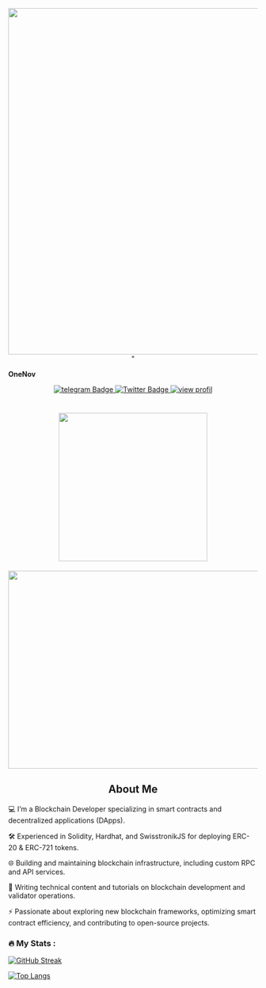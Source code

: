 <div id="header" align="center">
    <img src="https://i.postimg.cc/4NDNR2wT/Picsart-25-03-19-20-24-03-517.png" width="700" height="700"/>"
</div>

**OneNov**

<div id="badges" align="center">
  <a href="https://t.me/OneNov02">
    <img src="https://img.shields.io/badge/telegram-blue?style=for-the-badge&logo=linkedin&logoColor=white" alt="telegram Badge"/>
  </a>
  <a href="https://x.com/Surya021292">
    <img src="https://img.shields.io/badge/Twitter-blue?style=for-the-badge&logo=twitter&logoColor=white" alt="Twitter Badge"/>
    <img src="https://komarev.com/ghpvc/?username=OneNov0209&style=flat-square&color=blue" alt="view profil"/>
  </a>

<h1>
  <img src="https://media1.giphy.com/media/WFZvB7VIXBgiz3oDXE/giphy.gif?cid=6c09b952lc9qbi9eynquegwikashjxvjvjktb0q1unyfh3b1&ep=v1_internal_gif_by_id&rid=giphy.gif&ct=s" width="300"/>
</h1>

<div align="center">
  <img src="https://media.giphy.com/media/dWesBcTLavkZuG35MI/giphy.gif" width="700" height="400"/>
</div>


## About Me

<div align="left">
  
:computer: I’m a Blockchain Developer specializing in smart contracts and decentralized applications (DApps).

:hammer_and_wrench: Experienced in Solidity, Hardhat, and SwisstronikJS for deploying ERC-20 & ERC-721 tokens.

:globe_with_meridians: Building and maintaining blockchain infrastructure, including custom RPC and API services.

:memo: Writing technical content and tutorials on blockchain development and validator operations.

:zap: Passionate about exploring new blockchain frameworks, optimizing smart contract efficiency, and contributing to open-source projects.




### :fire: My Stats :



[![GitHub Streak](http://github-readme-streak-stats.herokuapp.com?user=OneNov0209&theme=blueberry-duo)](https://git.io/streak-stats)


[![Top Langs](https://github-readme-stats.vercel.app/api/top-langs/?username=OneNov0209&theme=dark&layout=compact)](https://github.com/anuraghazra/github-readme-stats)
